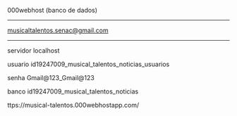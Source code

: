 000webhost (banco de dados)

-------------------------------------
musicaltalentos.senac@gmail.com

<!-- GMAIL@123 -->

-----------------------------------------------------
servidor localhost

usuario id19247009_musical_talentos_noticias_usuarios

senha Gmail@123_Gmail@123

banco id19247009_musical_talentos_noticias 	

ttps://musical-talentos.000webhostapp.com/
